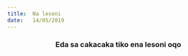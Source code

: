 ```yaml
---
title:  Na lesoni
date:   14/05/2019
---
```


### <center>Eda sa cakacaka tiko ena lesoni oqo</center>